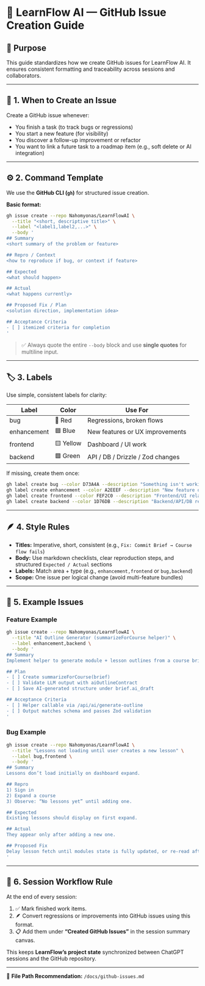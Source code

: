 # 🧭 LearnFlow AI — GitHub Issue Creation Guide

## 🎯 Purpose
This guide standardizes how we create GitHub issues for LearnFlow AI. It ensures consistent formatting and traceability across sessions and collaborators.

---

## 🧩 1. When to Create an Issue
Create a GitHub issue whenever:
- You finish a task (to track bugs or regressions)
- You start a new feature (for visibility)
- You discover a follow-up improvement or refactor
- You want to link a future task to a roadmap item (e.g., soft delete or AI integration)

---

## ⚙️ 2. Command Template
We use the **GitHub CLI (`gh`)** for structured issue creation.

**Basic format:**
```bash
gh issue create --repo Nahomyonas/LearnFlowAI \
  --title "<short, descriptive title>" \
  --label "<label1,label2,...>" \
  --body '
## Summary
<short summary of the problem or feature>

## Repro / Context
<how to reproduce if bug, or context if feature>

## Expected
<what should happen>

## Actual
<what happens currently>

## Proposed Fix / Plan
<solution direction, implementation idea>

## Acceptance Criteria
- [ ] itemized criteria for completion
'
```
> ✅ Always quote the entire `--body` block and use **single quotes** for multiline input.

---

## 🏷️ 3. Labels
Use simple, consistent labels for clarity:

| Label | Color | Use For |
|--------|--------|----------|
| bug | 🔴 Red | Regressions, broken flows |
| enhancement | 🟦 Blue | New features or UX improvements |
| frontend | 🟨 Yellow | Dashboard / UI work |
| backend | 🟩 Green | API / DB / Drizzle / Zod changes |

If missing, create them once:
```bash
gh label create bug --color D73A4A --description "Something isn't working"
gh label create enhancement --color A2EEEF --description "New feature or improvement"
gh label create frontend --color FEF2C0 --description "Frontend/UI related"
gh label create backend --color 1D76DB --description "Backend/API/DB related"
```

---

## 🪶 4. Style Rules
- **Titles:** Imperative, short, consistent (e.g., `Fix: Commit Brief → Course flow fails`)
- **Body:** Use markdown checklists, clear reproduction steps, and structured `Expected / Actual` sections
- **Labels:** Match area + type (e.g., `enhancement,frontend` or `bug,backend`)
- **Scope:** One issue per logical change (avoid multi-feature bundles)

---

## 🧱 5. Example Issues
### Feature Example
```bash
gh issue create --repo Nahomyonas/LearnFlowAI \
  --title "AI Outline Generator (summarizeForCourse helper)" \
  --label enhancement,backend \
  --body '
## Summary
Implement helper to generate module + lesson outlines from a course brief using AI.

## Plan
- [ ] Create summarizeForCourse(brief)
- [ ] Validate LLM output with aiOutlineContract
- [ ] Save AI-generated structure under brief.ai_draft

## Acceptance Criteria
- [ ] Helper callable via /api/ai/generate-outline
- [ ] Output matches schema and passes Zod validation
'
```

### Bug Example
```bash
gh issue create --repo Nahomyonas/LearnFlowAI \
  --title "Lessons not loading until user creates a new lesson" \
  --label bug,frontend \
  --body '
## Summary
Lessons don’t load initially on dashboard expand.

## Repro
1) Sign in
2) Expand a course
3) Observe: “No lessons yet” until adding one.

## Expected
Existing lessons should display on first expand.

## Actual
They appear only after adding a new one.

## Proposed Fix
Delay lesson fetch until modules state is fully updated, or re-read after loadModules() resolves.
'
```

---

## 🧭 6. Session Workflow Rule
At the end of every session:
1. ✅ Mark finished work items.
2. 🪶 Convert regressions or improvements into GitHub issues using this format.
3. 📋 Add them under **“Created GitHub Issues”** in the session summary canvas.

This keeps **LearnFlow’s project state** synchronized between ChatGPT sessions and the GitHub repository.

---

📘 **File Path Recommendation:** `/docs/github-issues.md`

